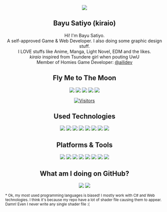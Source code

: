 <div align="center">

  [![](https://avatars.githubusercontent.com/u/58289710?s=120&v=4)](https://kiraio-moe.github.io "Kiraio's logo | Face reveal is on Instagram")

  ## Bayu Satiyo (kiraio)

  Hi! I'm Bayu Satiyo.  
  A self-approved Game & Web Developer. I also doing some graphic design stuff.  
  I <span title="Booba">LOVE</span> stuffs like Anime, Manga, Light Novel, EDM and the <span title="Vocaloid, VTuber, Doujin, Hentai">likes</span>.  
  <i>kiraio</i> inspired from Tsundere girl when pouting UwU  
  Member of Homies Game Developer: [@ailidev](https://github.com/ailidev "Aili Dev")

  ## Fly Me to The Moon

  [![](https://img.shields.io/badge/-Facebook-1877f2?style=flat-square&logo=facebook&logoColor=fff)](https://facebook.com/kiraio.moe "Kiraio's on Facebook")
  [![](https://img.shields.io/badge/-Discord-5865f2?style=flat-square&logo=discord&logoColor=fff)](https://discordapp.com/users/761865318846693387 "Kiraio's on Discord (kiraio#2011)")
  [![](https://img.shields.io/badge/-Instagram-e4405f?style=flat-square&logo=instagram&logoColor=fff)](https://instagram.com/kiraio.moe "Kiraio's on Instagram")
  [![](https://img.shields.io/badge/-Telegram-26a5e4?style=flat-square&logo=telegram&logoColor=fff)](https://t.me/kiraio "Kiraio's on Telegram")
  [![](https://img.shields.io/badge/-Twitter-1da1f2?style=flat-square&logo=twitter&logoColor=fff)](https://twitter.com/kiraio_moe "Kiraio's on Twitter")
  
  [![Visitors](https://api.visitorbadge.io/api/visitors?path=https%3A%2F%2Fgithub.com%2Fkiraio-moe%2F&labelColor=%236c7bff&countColor=%23fd58fd&style=flat-square)](https://visitorbadge.io/status?path=https%3A%2F%2Fgithub.com%2Fkiraio-moe%2F "Total visitors")

  ## Used Technologies
  
  [![](https://img.shields.io/badge/-HTML5-e34f26?style=flat-square&logo=HTML5&logoColor=fff)](https://html.spec.whatwg.org)
  [![](https://img.shields.io/badge/-JavaScript-f7df1e?style=flat-square&logo=JavaScript&logoColor=fff)](https://www.ecma-international.org)
  [![](https://img.shields.io/badge/-CSS3-1572B6?style=flat-square&logo=css3&logoColor=fff)](https://www.w3.org/Style/CSS/)
  [![](https://img.shields.io/badge/-Git-f05032?style=flat-square&logo=git&logoColor=fff)](https://git-scm.com/)
  [![](https://img.shields.io/badge/-C%23-1d9924?style=flat-square&logo=c+sharp&logoColor=fff)](https://docs.microsoft.com/en-us/dotnet/csharp/)
  [![](https://img.shields.io/badge/-Python-3776ab?style=flat-square&logo=python&logoColor=fff)](https://www.python.org/)
  [![](https://img.shields.io/badge/-Markdown-000000?style=flat-square&logo=markdown&logoColor=fff)](https://www.markdownguide.org/)
  [![](https://img.shields.io/badge/-Ruby-cc342d?style=flat-square&logo=ruby&logoColor=fff)](https://www.ruby-lang.org/en/)
  
  ## Platforms & Tools
  
  [![](https://img.shields.io/badge/OS-Arch%20Linux-1793d1?style=flat-square&logo=arch-linux&logoColor=fff)](https://archlinux.org/)
  [![](https://img.shields.io/badge/OS-Windows%2010-0078d6?style=flat-square&logo=windows&logoColor=fff)](https://www.microsoft.com/windows/get-windows-10)
  [![](https://img.shields.io/badge/IDE-Visual%20Studio%20Code-007acc?style=flat-square&logo=visual-studio-code&logoColor=fff)](https://code.visualstudio.com/)
  [![](https://img.shields.io/badge/Browser-Google%20Chrome-4285f4?style=flat-square&logo=google-chrome&logoColor=fff)](https://www.google.com/chrome/)
  [![](https://img.shields.io/badge/Game%20Engine-Unity-ffffff?style=flat-square&logo=unity&logoColor=fff)](https://unity.com/)
  [![](https://img.shields.io/badge/Graphic%20Design-Inkscape-000000?style=flat-square&logo=inkscape&logoColor=fff)](https://inkscape.org/)
  [![](https://img.shields.io/badge/Graphic%20Design-Adobe%20Photoshop%202020-31a8ff?style=flat-square&logo=adobe-photoshop&logoColor=fff)](https://www.adobe.com/id_en/products/photoshop/)
  [![](https://img.shields.io/badge/3D's-Blender-f5792a?style=flat-square&logo=blender&logoColor=fff)](https://www.blender.org/)

  ## What am I doing on GitHub?

  [![](https://github-readme-stats.vercel.app/api?username=kiraio-moe&show_icons=true)](https://github.com/kiraio-moe "Kiraio's GitHub stats")
  [![](https://github-readme-stats.vercel.app/api/top-langs/?username=kiraio-moe&layout=compact&card_width=445)](https://github.com/kiraio-moe "Kiraio's most used languages")

</div>

<sub>* Ok, my most used programming languages is biased! I mostly work with C# and Web technologies. I think it's because my repo have a lot of shader file causing them to appear. Damn! Even I never write any single shader file :(</sub>
